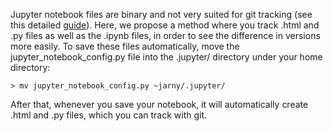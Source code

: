 Jupyter notebook files are binary and not very suited for git tracking (see this detailed [guide](https://nextjournal.com/schmudde/how-to-version-control-jupyter)). Here, we propose a method where you track .html and .py files as well as the .ipynb files, in order to see the difference in versions more easily. To save these files automatically, move the jupyter_notebook_config.py file into the .jupyter/ directory under your home directory:

```
> mv jupyter_notebook_config.py ~jarny/.jupyter/
```

After that, whenever you save your notebook, it will automatically create .html and .py files, which you can track with git.
